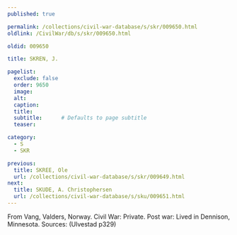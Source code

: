 ```yaml
---
published: true

permalink: /collections/civil-war-database/s/skr/009650.html
oldlink: /CivilWar/db/s/skr/009650.html

oldid: 009650

title: SKREN, J.

pagelist:
  exclude: false
  order: 9650
  image: 
  alt:
  caption:
  title:
  subtitle:      # Defaults to page subtitle
  teaser:

category: 
  - S 
  - SKR

previous:
  title: SKREE, Ole
  url: /collections/civil-war-database/s/skr/009649.html  
next:
  title: SKUDE, A. Christophersen
  url: /collections/civil-war-database/s/sku/009651.html   
---
```

From Vang, Valders, Norway. Civil War: Private. Post war: Lived in Dennison, Minnesota. Sources: (Ulvestad p329)